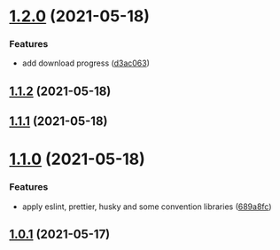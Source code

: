 # [1.2.0](https://github.com/phatnguyenuit/nhaccuatui-downloader/compare/v1.1.2...v1.2.0) (2021-05-18)


### Features

* add download progress ([d3ac063](https://github.com/phatnguyenuit/nhaccuatui-downloader/commit/d3ac063b6f0086c0ca02f3c19c48f96a3b9fcbb4))

## [1.1.2](https://github.com/phatnguyenuit/nhaccuatui-downloader/compare/v1.1.1...v1.1.2) (2021-05-18)

## [1.1.1](https://github.com/phatnguyenuit/nhaccuatui-downloader/compare/v1.1.0...v1.1.1) (2021-05-18)

# [1.1.0](https://github.com/phatnguyenuit/nhaccuatui-downloader/compare/v1.0.1...v1.1.0) (2021-05-18)


### Features

* apply eslint, prettier, husky and some convention libraries ([689a8fc](https://github.com/phatnguyenuit/nhaccuatui-downloader/commit/689a8fc74f9ac39a175839846fee1b8dd84c67c6))



## [1.0.1](https://github.com/phatnguyenuit/nhaccuatui-downloader/compare/v1.0.1...v1.1.0) (2021-05-17)

